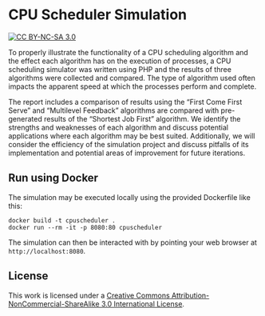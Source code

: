 # CPU Scheduler Simulation

[![CC BY-NC-SA 3.0][cc-by-nc-sa-shield]][cc-by-nc-sa]

To properly illustrate the functionality of a CPU scheduling algorithm and the effect each algorithm has on the execution of processes, a CPU scheduling simulator was written using PHP and the results of three algorithms were collected and compared. The type of algorithm used often impacts the apparent speed at which the processes perform and complete.

The report includes a comparison of results using the “First Come First Serve” and “Multilevel Feedback” algorithms are compared with pre-generated results of the “Shortest Job First” algorithm. We identify the strengths and weaknesses of each algorithm and discuss potential applications where each algorithm may be best suited. Additionally, we will consider the efficiency of the simulation project and discuss pitfalls of its implementation and potential areas of improvement for future iterations.

## Run using Docker

The simulation may be executed locally using the provided Dockerfile like this:

```
docker build -t cpuscheduler .
docker run --rm -it -p 8080:80 cpuscheduler
```

The simulation can then be interacted with by pointing your web browser at `http://localhost:8080`.

## License

This work is licensed under a
[Creative Commons Attribution-NonCommercial-ShareAlike 3.0 International License][cc-by-nc-sa].

[cc-by-nc-sa]: http://creativecommons.org/licenses/by-nc-sa/3.0/
[cc-by-nc-sa-shield]: https://img.shields.io/badge/License-CC%20BY--NC--SA%203.0-lightgrey.svg
